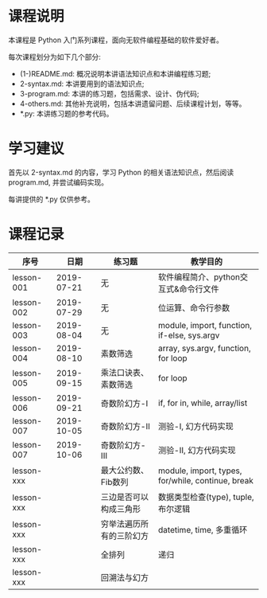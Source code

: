 # 课程说明

本课程是 Python 入门系列课程，面向无软件编程基础的软件爱好者。

每次课程划分为如下几个部分:

- (1-)README.md: 概况说明本讲语法知识点和本讲编程练习题;
- 2-syntax.md: 本讲要用到的语法知识点;
- 3-program.md: 本讲的练习题，包括需求、设计、伪代码;
- 4-others.md: 其他补充说明，包括本讲遗留问题、后续课程计划，等等。
- \*.py: 本讲练习题的参考代码。

# 学习建议

首先以 2-syntax.md 的内容，学习 Python 的相关语法知识点，然后阅读 program.md, 并尝试编码实现。

每讲提供的 \*.py 仅供参考。

# 课程记录

| 序号 |  日期   | 练习题 | 教学目的  |
| ---- | ----  | ----  | ---- |
| lesson-001 | 2019-07-21 | 无       | 软件编程简介、python交互式&命令行文件 |
| lesson-002 | 2019-07-29 | 无       | 位运算、命令行参数 |
| lesson-003 | 2019-08-04 | 无       | module, import, function, if-else, sys.argv |
| lesson-004 | 2019-08-10 | 素数筛选  | array, sys.argv, function, for loop|
| lesson-005 | 2019-09-15 | 乘法口诀表、素数筛选  | for loop|
| lesson-006 | 2019-09-21 | 奇数阶幻方-I | if, for in, while, array/list|
| lesson-007 | 2019-10-05 | 奇数阶幻方-II | 测验-I, 幻方代码实现|
| lesson-007 | 2019-10-06 | 奇数阶幻方-III | 测验-II, 幻方代码实现|
| lesson-xxx | | 最大公约数、Fib数列| module, import, types, for/while, continue, break|
| lesson-xxx | | 三边是否可以构成三角形 | 数据类型检查(type), tuple, 布尔逻辑 |
| lesson-xxx | | 穷举法遍历所有的三阶幻方 | datetime, time, 多重循环 |
| lesson-xxx | | 全排列 | 递归 |
| lesson-xxx | | 回溯法与幻方 | |
